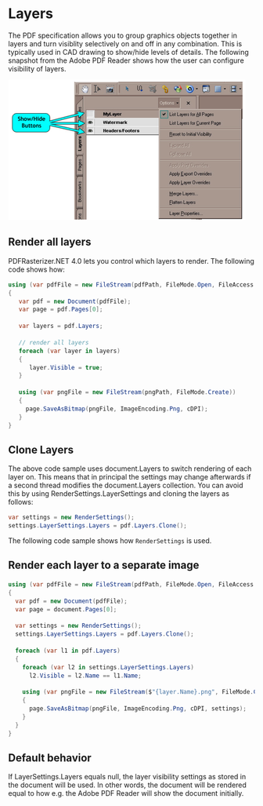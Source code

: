 # Layers

The PDF specification allows you to group graphics objects together in layers and turn visiblity selectively on and off in any combination. 
This is typically used in CAD drawing to show/hide levels of details. 
The following snapshot from the Adobe PDF Reader shows how the user can configure visibility of layers.

![Visibility of layers can be turned on and off](/guide/pdfrasterizer/media/visibility-of-layers-can-be-turned-on-and-off.png)

## Render all layers

PDFRasterizer.NET 4.0 lets you control which layers to render. The following code shows how:

``` csharp
using (var pdfFile = new FileStream(pdfPath, FileMode.Open, FileAccess.Read))
{
   var pdf = new Document(pdfFile);
   var page = pdf.Pages[0];

   var layers = pdf.Layers;
   
   // render all layers      
   foreach (var layer in layers)
   {
      layer.Visible = true;
   }

   using (var pngFile = new FileStream(pngPath, FileMode.Create))
   {
     page.SaveAsBitmap(pngFile, ImageEncoding.Png, cDPI);
   }
}
```
## Clone Layers

The above code sample uses document.Layers to switch rendering of each layer on. 
This means that in principal the settings may change afterwards if a second thread modifies the document.Layers collection. 
You can avoid this by using RenderSettings.LayerSettings and cloning the layers as follows:

``` csharp
var settings = new RenderSettings();
settings.LayerSettings.Layers = pdf.Layers.Clone();
```

The following code sample shows how `RenderSettings` is used.

## Render each layer to a separate image

``` csharp
using (var pdfFile = new FileStream(pdfPath, FileMode.Open, FileAccess.Read))
{
  var pdf = new Document(pdfFile);
  var page = document.Pages[0];

  var settings = new RenderSettings();
  settings.LayerSettings.Layers = pdf.Layers.Clone();
   
  foreach (var l1 in pdf.Layers)
  {
    foreach (var l2 in settings.LayerSettings.Layers)
      l2.Visible = l2.Name == l1.Name;
  
    using (var pngFile = new FileStream($"{layer.Name}.png", FileMode.Create))
    {
      page.SaveAsBitmap(pngFile, ImageEncoding.Png, cDPI, settings); 
    }
  }
}
```

## Default behavior

If LayerSettings.Layers equals null, the layer visibility settings as stored in the document will be used. In other words, the document will be rendered equal to how e.g. the Adobe PDF Reader will show the document initially.


